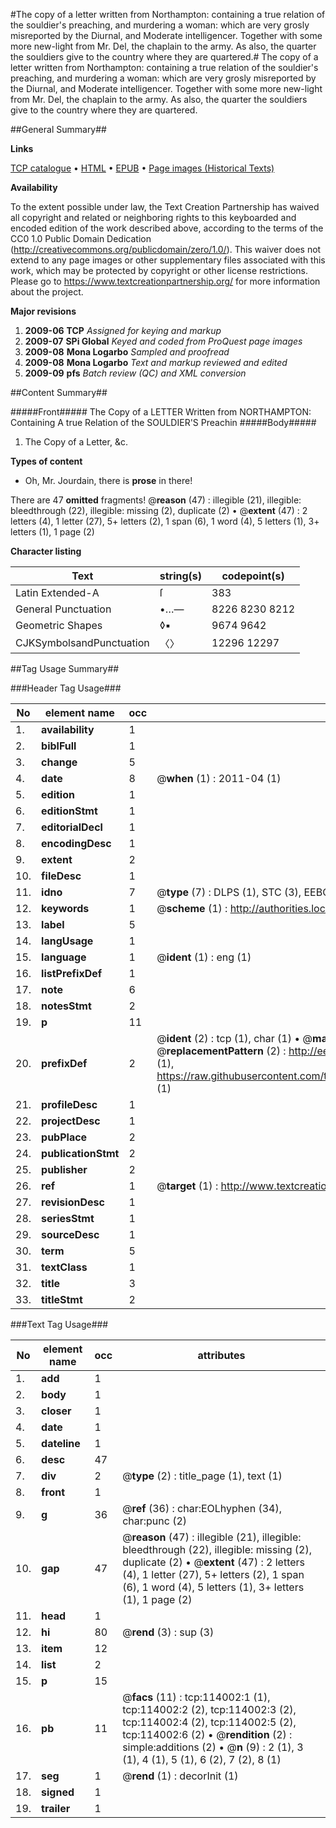 #The copy of a letter written from Northampton: containing a true relation of the souldier's preaching, and murdering a woman: which are very grosly misreported by the Diurnal, and Moderate intelligencer. Together with some more new-light from Mr. Del, the chaplain to the army. As also, the quarter the souldiers give to the country where they are quartered.#
The copy of a letter written from Northampton: containing a true relation of the souldier's preaching, and murdering a woman: which are very grosly misreported by the Diurnal, and Moderate intelligencer. Together with some more new-light from Mr. Del, the chaplain to the army. As also, the quarter the souldiers give to the country where they are quartered.

##General Summary##

**Links**

[TCP catalogue](http://www.ota.ox.ac.uk/tcp/)  • 
[HTML](http://tei.it.ox.ac.uk/tcp/Texts-HTML/free/A80/A80503.html)  • 
[EPUB](http://tei.it.ox.ac.uk/tcp/Texts-EPUB/free/A80/A80503.epub) • 
[Page images (Historical Texts)](https://historicaltexts.jisc.ac.uk/eebo-99861857e)

**Availability**

To the extent possible under law, the Text Creation Partnership has waived all copyright and related or neighboring rights to this keyboarded and encoded edition of the work described above, according to the terms of the CC0 1.0 Public Domain Dedication (http://creativecommons.org/publicdomain/zero/1.0/). This waiver does not extend to any page images or other supplementary files associated with this work, which may be protected by copyright or other license restrictions. Please go to https://www.textcreationpartnership.org/ for more information about the project.

**Major revisions**

1. __2009-06__ __TCP__ *Assigned for keying and markup*
1. __2009-07__ __SPi Global__ *Keyed and coded from ProQuest page images*
1. __2009-08__ __Mona Logarbo__ *Sampled and proofread*
1. __2009-08__ __Mona Logarbo__ *Text and markup reviewed and edited*
1. __2009-09__ __pfs__ *Batch review (QC) and XML conversion*

##Content Summary##

#####Front#####
The Copy of a LETTER Written from NORTHAMPTON: Containing A true Relation of the SOULDIER'S Preachin
#####Body#####

1. The Copy of a Letter, &c.

**Types of content**

  * Oh, Mr. Jourdain, there is **prose** in there!

There are 47 **omitted** fragments! 
 @__reason__ (47) : illegible (21), illegible: bleedthrough (22), illegible: missing (2), duplicate (2)  •  @__extent__ (47) : 2 letters (4), 1 letter (27), 5+ letters (2), 1 span (6), 1 word (4), 5 letters (1), 3+ letters (1), 1 page (2)

**Character listing**


|Text|string(s)|codepoint(s)|
|---|---|---|
|Latin Extended-A|ſ|383|
|General Punctuation|•…—|8226 8230 8212|
|Geometric Shapes|◊▪|9674 9642|
|CJKSymbolsandPunctuation|〈〉|12296 12297|

##Tag Usage Summary##

###Header Tag Usage###

|No|element name|occ|attributes|
|---|---|---|---|
|1.|__availability__|1||
|2.|__biblFull__|1||
|3.|__change__|5||
|4.|__date__|8| @__when__ (1) : 2011-04 (1)|
|5.|__edition__|1||
|6.|__editionStmt__|1||
|7.|__editorialDecl__|1||
|8.|__encodingDesc__|1||
|9.|__extent__|2||
|10.|__fileDesc__|1||
|11.|__idno__|7| @__type__ (7) : DLPS (1), STC (3), EEBO-CITATION (1), PROQUEST (1), VID (1)|
|12.|__keywords__|1| @__scheme__ (1) : http://authorities.loc.gov/ (1)|
|13.|__label__|5||
|14.|__langUsage__|1||
|15.|__language__|1| @__ident__ (1) : eng (1)|
|16.|__listPrefixDef__|1||
|17.|__note__|6||
|18.|__notesStmt__|2||
|19.|__p__|11||
|20.|__prefixDef__|2| @__ident__ (2) : tcp (1), char (1)  •  @__matchPattern__ (2) : ([0-9\-]+):([0-9IVX]+) (1), (.+) (1)  •  @__replacementPattern__ (2) : http://eebo.chadwyck.com/downloadtiff?vid=$1&page=$2 (1), https://raw.githubusercontent.com/textcreationpartnership/Texts/master/tcpchars.xml#$1 (1)|
|21.|__profileDesc__|1||
|22.|__projectDesc__|1||
|23.|__pubPlace__|2||
|24.|__publicationStmt__|2||
|25.|__publisher__|2||
|26.|__ref__|1| @__target__ (1) : http://www.textcreationpartnership.org/docs/. (1)|
|27.|__revisionDesc__|1||
|28.|__seriesStmt__|1||
|29.|__sourceDesc__|1||
|30.|__term__|5||
|31.|__textClass__|1||
|32.|__title__|3||
|33.|__titleStmt__|2||


###Text Tag Usage###

|No|element name|occ|attributes|
|---|---|---|---|
|1.|__add__|1||
|2.|__body__|1||
|3.|__closer__|1||
|4.|__date__|1||
|5.|__dateline__|1||
|6.|__desc__|47||
|7.|__div__|2| @__type__ (2) : title_page (1), text (1)|
|8.|__front__|1||
|9.|__g__|36| @__ref__ (36) : char:EOLhyphen (34), char:punc (2)|
|10.|__gap__|47| @__reason__ (47) : illegible (21), illegible: bleedthrough (22), illegible: missing (2), duplicate (2)  •  @__extent__ (47) : 2 letters (4), 1 letter (27), 5+ letters (2), 1 span (6), 1 word (4), 5 letters (1), 3+ letters (1), 1 page (2)|
|11.|__head__|1||
|12.|__hi__|80| @__rend__ (3) : sup (3)|
|13.|__item__|12||
|14.|__list__|2||
|15.|__p__|15||
|16.|__pb__|11| @__facs__ (11) : tcp:114002:1 (1), tcp:114002:2 (2), tcp:114002:3 (2), tcp:114002:4 (2), tcp:114002:5 (2), tcp:114002:6 (2)  •  @__rendition__ (2) : simple:additions (2)  •  @__n__ (9) : 2 (1), 3 (1), 4 (1), 5 (1), 6 (2), 7 (2), 8 (1)|
|17.|__seg__|1| @__rend__ (1) : decorInit (1)|
|18.|__signed__|1||
|19.|__trailer__|1||
